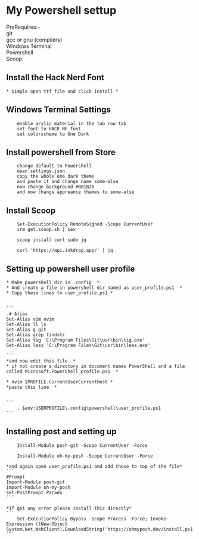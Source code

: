 # My Powershell settup

PreRequires:-   
	git  
	gcc or gnu (compilers)  
	Windows Terminal  
	Powershell  
	Scoop  				

## Install the Hack Nerd Font
	* Simple open ttf file and click install * 
## Windows Terminal Settings

```
	enable arylic material in the tab row tab
	set font to HACK NF font
	set colorscheme to One Dark
```
## Install powershell from Store

```
	change default to Powershell
	open settings.json 
	copy the whole one dark theme
	and paste it and change name some-else
	now change background #001B26
	and now change appreance themes to some-else

```

## Install Scoop

```
	Set-ExecutionPolicy RemoteSigned -Scope CurrentUser
	irm get.scoop.sh | iex
```

```
	scoop install curl sudo jq
```

```
	curl 'https://api.inkdrop.app/' | jq
```

## Setting up powershell user profile

	* Make powershell dir in .config  *
	* And create a file in powershell dir named as user_profile.ps1  *
	* Copy these lines to user_profile.ps1 *
	
	
	```
	.# Alias
	Set-Alias vim nvim
	Set-Alias ll ls
	Set-Alias g git
	Set-Alias grep findstr
	Set-Alias tig 'C:\Program Files\Git\usr\bin\tig.exe'
	Set-Alias less 'C:\Program Files\Git\usr\bin\less.exe'
	
	```
	*and now edit this file  *  
	* if not create a directory in document names PowerShell and a file called Microsoft.PowerShell_profile.ps1  *  
	
	* nvim $PROFILE.CurrentUserCurrentHost *  
	*paste this line  *
	
	
	```
		. $env:USERPROFILE\.config\powershell\user_profile.ps1
	```

## Installing post and setting up
```
	Install-Module posh-git -Scope CurrentUser -Force
```


```
	Install-Module oh-my-posh -Scope CurrentUser -Force
```

	*and again open user_profile.ps1 and add these to top of the file*
	```
	#Prompt
	Import-Module posh-git
	Import-Module oh-my-posh
	Set-PostPrompt Parado
	```

	*If got any error please install this directly*
	```
		Set-ExecutionPolicy Bypass -Scope Process -Force; Invoke-Expression ((New-Object System.Net.WebClient).DownloadString('https://ohmyposh.dev/install.ps1'))
	```
